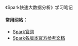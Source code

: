 《Spark快速大数据分析》学习笔记
#### 常用网站：
* <a href="https://spark.apache.org/" target="_blank">Spark官网</a>
* <a href="https://spark.apache.org/documentation.html" target="_blank">Spark各版本官方参考文档</a>


